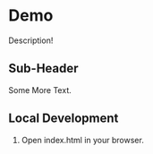 # Demo

Description!

## Sub-Header

Some More Text.

## Local Development

1. Open index.html in your browser.
